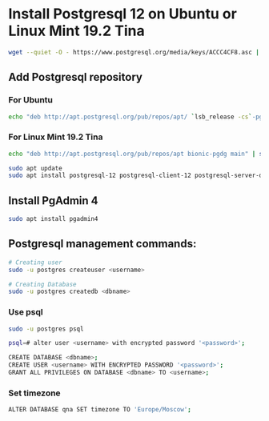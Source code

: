 # Install Postgresql 12 on Ubuntu or Linux Mint 19.2 Tina


```sh
wget --quiet -O - https://www.postgresql.org/media/keys/ACCC4CF8.asc | sudo apt-key add -
```


## Add Postgresql repository

### For Ubuntu
```sh
echo "deb http://apt.postgresql.org/pub/repos/apt/ `lsb_release -cs`-pgdg main" | sudo tee  /etc/apt/sources.list.d/pgdg.list
```

### For Linux Mint 19.2 Tina
```sh
echo "deb http://apt.postgresql.org/pub/repos/apt bionic-pgdg main" | sudo tee  /etc/apt/sources.list.d/pgdg.list
```

```sh
sudo apt update
sudo apt install postgresql-12 postgresql-client-12 postgresql-server-dev-12 
```

## Install PgAdmin 4
```sh
sudo apt install pgadmin4
```

## Postgresql management commands:

```sh
# Creating user
sudo -u postgres createuser <username>

# Creating Database
sudo -u postgres createdb <dbname>
```

### Use psql
```sh
sudo -u postgres psql

psql=# alter user <username> with encrypted password '<password>';

CREATE DATABASE <dbname>;
CREATE USER <username> WITH ENCRYPTED PASSWORD '<password>';
GRANT ALL PRIVILEGES ON DATABASE <dbname> TO <username>;
```

### Set timezone

```sh
ALTER DATABASE qna SET timezone TO 'Europe/Moscow';
```
